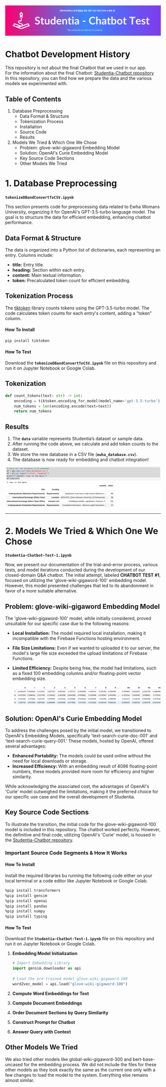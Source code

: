![Studentia - Read.ME Title](images/studentia-banner.png)
# **Chatbot Development History**
This repository is not about the final Chatbot that we used in our app.<br/> 
For the information about the final Chatbot: [Studentia-Chatbot repository](https://github.com/Studentia/Studentia-Chatbot) <br/>
In this repository, you can find how we prepare the data and the various models we experimented with.

## **Table of Contents**

1. Database Preprocessing
    - Data Format & Structure
    - Tokenization Process
    - Installation
    - Source Code
    - Results
2. Models We Tried & Which One We Chose
    - Problem: glove-wiki-gigaword Embedding Model
    - Solution: OpenAI's Curie Embedding Model
    - Key Source Code Sections
    - Other Models We Tried

# **1. Database Preprocessing**

**`tokenizeDBandConvertToCSV.ipynb`**

This section presents code for preprocessing data related to Ewha Womans University, organizing it for OpenAI's GPT-3.5-turbo language model. The goal is to structure the data for efficient embedding, enhancing chatbot performance.

## **Data Format & Structure**

The data is organized into a Python list of dictionaries, each representing an entry. Columns include:

- **title:** Entry title.
- **heading:** Section within each entry.
- **content:** Main textual information.
- **token:** Precalculated token count for efficient embedding.

## **Tokenization Process**

The [tiktoken](https://github.com/openai/openai-cookbook/blob/main/examples/How_to_count_tokens_with_tiktoken.ipynb) library counts tokens using the GPT-3.5-turbo model. The code calculates token counts for each entry's content, adding a "token" column.

#### **How To Install**

```bash
pip install tiktoken
```

#### **How To Test**
Download the **`tokenizeDBandConvertToCSV.ipynb`** file on this repository and run it on Jupyter Notebook or Google Colab.

## **Tokenization**

```python
def count_tokens(text: str) -> int:
    encoding = tiktoken.encoding_for_model(model_name='gpt-3.5-turbo')
    num_tokens = len(encoding.encode(text=text))
    return num_tokens
```

## **Results**

1. The **`data`** variable represents Studentia’s dataset or sample data.
2. After running the code above, we calculate and add token counts to the dataset.
3. We store the new database in a CSV file (**`ewha_database.csv`**).
4. The database is now ready for embedding and chatbot integration!

![Database Structure Result - Sample Image](images/Screenshot%202023-12-08%20at%202.51.37%20PM.png)

---

# **2. Models We Tried & Which One We Chose**

**`Studentia-Chatbot-Test-1.ipynb`**

Now, we present our documentation of the trial-and-error process, various tests, and model iterations conducted during the development of our closed-domain Q&A chatbot. The initial attempt, labeled **CHATBOT TEST #1**, focused on utilizing the 'glove-wiki-gigaword-100' embedding model. However, this model presented challenges that led to its abandonment in favor of a more suitable alternative.

## **Problem: glove-wiki-gigaword Embedding Model**

The 'glove-wiki-gigaword-100' model, while initially considered, proved unsuitable for our specific case due to the following reasons:

- **Local Installation:** The model required local installation, making it incompatible with the Firebase Functions hosting environment.
- **File Size Limitations:** Even if we wanted to uploaded it to our server, the model's large file size exceeded the upload limitations of Firebase Functions.
- **Limited Efficiency:** Despite being free, the model had limitations, such as a fixed 100 embedding columns and/or floating-point vector embedding size.
    
    ![100 embedding float-point numbers limit - Sample Image](images/Screenshot%202023-12-08%20at%202.51.12%20PM.png)
    

## **Solution: OpenAI's Curie Embedding Model**

To address the challenges posed by the initial model, we transitioned to OpenAI's Embedding Models, specifically 'text-search-curie-doc-001' and 'text-search-curie-query-001.' These models, hosted by OpenAI, offered several advantages:

- **Enhanced Portability:** The models could be used online without the need for local downloads or storage.
- **Increased Efficiency:** With an embedding result of 4096 floating-point numbers, these models provided more room for efficiency and higher similarity.

While acknowledging the associated cost, the advantages of OpenAI's 'Curie' model outweighed the limitations, making it the preferred choice for our specific use case and the overall development of Studentia.

## **Key Source Code Sections**

To illustrate the transition, the initial code for the glove-wiki-gigaword-100 model is included in this repository. The chatbot worked perfectly. However, the definitive and final code, utilizing OpenAI's 'Curie' model, is housed in the [Studentia-Chatbot repository](https://github.com/Studentia/Studentia-Chatbot).

### **Important Source Code Segments & How It Works**

#### **How To Install**

Install the required libraries bu running the following code either on your local terminal or a code editor like Jupyter Notebook or Google Colab.

```bash
%pip install transformers
%pip install gensim
%pip install openai
%pip install pandas
%pip install numpy
%pip install typing
```

#### **How To Test**

Download the **`Studentia-Chatbot-Test-1.ipynb`** file on this repository and run it on Jupyter Notebook or Google Colab.

1. **Embedding Model Initialization**
    
    ```python
    # Import Embedding Library
    import gensim.downloader as api
    
    # Load the pre-trained model glove-wiki-gigaword-100
    word2vec_model = api.load("glove-wiki-gigaword-100")
    ```
    
2. **Compute Word Embeddings for Text**
3. **Compute Document Embeddings**
4. **Order Document Sections by Query Similarity**
5. **Construct Prompt for Chatbot**
6. **Answer Query with Context**

## Other Models We Tried

We also tried other models like global-wiki-gigaword-300 and bert-base-uncased for the embedding process. We did not include the files for these other models as they look exactly the same as the current one only with a few changes to load the model to the system. Everything else remains almost similar.
